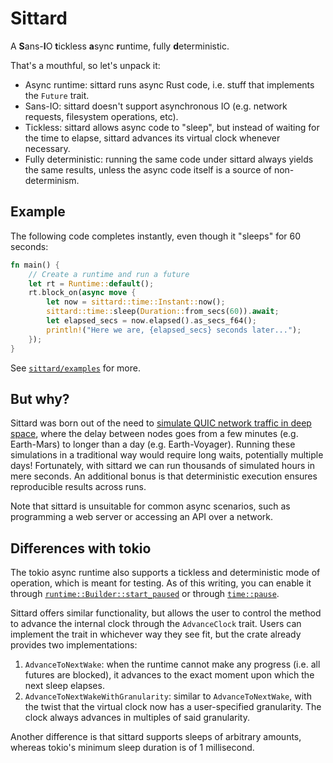 Sittard
=======

A **S**ans-**I**O **t**ickless **a**sync **r**untime, fully **d**eterministic.

That's a mouthful, so let's unpack it:

- Async runtime: sittard runs async Rust code, i.e. stuff that implements the `Future` trait.
- Sans-IO: sittard doesn't support asynchronous IO (e.g. network requests, filesystem operations,
  etc).
- Tickless: sittard allows async code to "sleep", but instead of waiting for the time to elapse,
  sittard advances its virtual clock whenever necessary.
- Fully deterministic: running the same code under sittard always yields the same results, unless
  the async code itself is a source of non-determinism.

## Example

The following code completes instantly, even though it "sleeps" for 60 seconds:

```rust
fn main() {
    // Create a runtime and run a future
    let rt = Runtime::default();
    rt.block_on(async move {
        let now = sittard::time::Instant::now();
        sittard::time::sleep(Duration::from_secs(60)).await;
        let elapsed_secs = now.elapsed().as_secs_f64();
        println!("Here we are, {elapsed_secs} seconds later...");
    });
}
```

See [`sittard/examples`](./sittard/examples/) for more.

## But why?

Sittard was born out of the need to [simulate QUIC network traffic in deep
space](https://github.com/aochagavia/quinn-workbench), where the delay between nodes goes from a few
minutes (e.g. Earth-Mars) to longer than a day (e.g. Earth-Voyager). Running these simulations in a
traditional way would require long waits, potentially multiple days! Fortunately, with sittard we
can run thousands of simulated hours in mere seconds. An additional bonus is that deterministic
execution ensures reproducible results across runs.

Note that sittard is unsuitable for common async scenarios, such as programming a web server or
accessing an API over a network.

## Differences with tokio

The tokio async runtime also supports a tickless and deterministic mode of operation, which is meant
for testing. As of this writing, you can enable it through
[`runtime::Builder::start_paused`](https://docs.rs/tokio/1.45.1/tokio/runtime/struct.Builder.html#method.start_paused)
or through [`time::pause`](https://docs.rs/tokio/1.45.1/tokio/time/fn.pause.html).

Sittard offers similar functionality, but allows the user to control the method to advance the
internal clock through the `AdvanceClock` trait. Users can implement the trait in whichever way they see fit, but the crate already provides two implementations:

1. `AdvanceToNextWake`: when the runtime cannot make any progress (i.e. all futures are blocked), it
   advances to the exact moment upon which the next sleep elapses.
2. `AdvanceToNextWakeWithGranularity`: similar to `AdvanceToNextWake`, with the twist that the
   virtual clock now has a user-specified granularity. The clock always advances in multiples of
   said granularity.

Another difference is that sittard supports sleeps of arbitrary amounts, whereas tokio's minimum sleep duration is of 1 millisecond.
